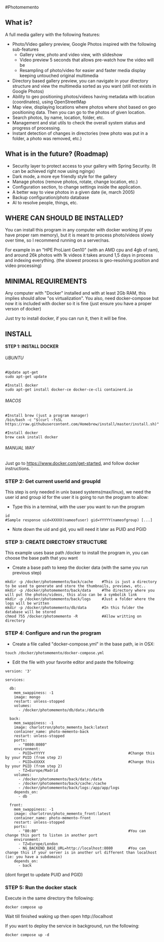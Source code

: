 #Photomemento

## What is?
A full media gallery with the following features:
 * Photo/Video gallery preview, Google Photos inspired with the following sub-features
    * Gallery view, photo and video view, with slideshow
    * Video preview 5 seconds that allows pre-watch how the video will be
    * Resampling of photo/video for easier and faster media display keeping untouched original multimedia
 * Directory based gallery preview, you can navigate in your directory structure and view the multimedia sorted as you want (still not exists in Google Photos)    
 * Ability to geo positioning photos/videos having metadata with location (coordinates), using OpenStreetMap
 * Map view, displaying locations where photos where shot based on geo positioning data. Then you can go to the photos of given location.
 * Search photos, by name, location, folder, etc.
 * Management and stat utils to check the overall system status and progress of processing.
 * Instant detection of changes in directories (new photo was put in a folder, a photo was removed, etc.)

## What is in the future? (Roadmap)
 * Security layer to protect access to your gallery with Spring Security. (It can be achieved right now using ngingx)
 * Dark mode, a more eye friendly style for the gallery
 * Manage photos (remove photos, rotate, change location, etc.)
 * Configuration section, to change settings inside the application.  
 * A better way to view photos in a given date (ie, march 2005)
 * Backup configuration/photo database
 * AI to resolve people, things, etc.

## WHERE CAN SHOULD BE INSTALLED?

You can install this program in any computer with docker working (if you have proper ram memory), but it is meant to process photo/videos slowly over time, so I recommend running on a server/nas.

For example in an "HPE ProLiant Gen10" (with an AMD cpu and 4gb of ram), and around 26k photos with 1k videos it takes around 1,5 days in process and indexing everything. (the slowest process is geo-resolving position and video processing)

## MINIMAL REQUIREMENTS

Any computer with "Docker" installed and with at least 2Gb RAM, this implies should allow "os virtualization". You also, need docker-compose but now it is included with docker so it is fine (just ensure you have a proper verson of docker)

Just try to install docker, if you can run it, then it will be fine.

## INSTALL

#### STEP 1: INSTALL DOCKER
###### UBUNTU
```
#Update apt-get
sudo apt-get update

#Install docker
sudo apt-get install docker-ce docker-ce-cli containerd.io
```
###### MACOS
```
#Install brew (just a program manager)
/bin/bash -c "$(curl -fsSL https://raw.githubusercontent.com/Homebrew/install/master/install.sh)"

#Install docker
brew cask install docker
```
###### MANUAL WAY
Just go to https://www.docker.com/get-started, and follow docker instructions.
`
### STEP 2: Get current userId and groupId

This step is only needed in unix based systems(max/linux), we need the user id and group id for the user it is going to run the program to allow:

* Type this in a terminal, with the user you want to run the program
```
id
#Sample response uid=XXXXX(nameofuser) gid=YYYYY(nameofgroup) [...]
```
* Note down the uid and gid, you will need it later as PUID and PGID

### STEP 3: CREATE DIRECTORY STRUCTURE

This example uses base path /docker to install the program in, you can choose the base path that you want

* Create a base path to keep the docker data (with the same you run previous step)
```
mkdir -p /docker/photomemento/back/cache    #This is just a directory to be used to generate and store the thumbnails, previews, etc..
mkdir -p /docker/photomemento/back/data     #The directory where you will put the photos/videos, this also can be a symbolik link
mkdir -p /docker/photomemento/back/logs     #Just a folder where the logs will be written
mkdir -p /docker/photomemento/db/data       #In this folder the database will be stored
chmod 755 /docker/photomemento -R           #Allow writting on directory
```

### STEP 4: Configure and run the program

* Create a file called "docker-compose.yml" in the base path, ie in OSX:
```
touch /docker/photomemento/docker-compose.yml
```
* Edit the file with your favorite editor and paste the following:
```
version: '3'

services:

  db:
    mem_swappiness: -1
    image: mongo
    restart: unless-stopped
    volumes:
      - /docker/photomemento/db/data:/data/db

  back:
    mem_swappiness: -1
    image: charlotron/photo_memento_back:latest
    container_name: photo-memento-back
    restart: unless-stopped
    ports:
      - "8080:8080"
    environment:
      - PUID=YYYYY                                      #Change this by your PUID (from step 2)
      - PGID=XXXXX                                      #Change this by your PGID (from step 2)
      - TZ=Europe/Madrid
    volumes:
      - /docker/photomemento/back/data:/data
      - /docker/photomemento/back/cache:/cache
      - /docker/photomemento/back/logs:/app/app/logs
    depends_on:
      - db

  front:
    mem_swappiness: -1
    image: charlotron/photo_memento_front:latest
    container_name: photo-memento-front
    restart: unless-stopped
    ports:
      - "80:80"                                         #You can change this port to listen in another port
    environment:
      - TZ=Europe/London
      - NG_BACKEND_BASE_URL=http://localhost:8080       #You can change this if your server is in another url different than localhost (ie: you have a subdomain)
    depends_on:
      - back
```
(dont forget to update PUID and PGID)

### STEP 5: Run the docker stack

Execute in the same directory the following:
```
docker compose up
```

Wait till finished waking up then open http://localhost

If you want to deploy the service in background, run the following:
```
docker compose up -d
```